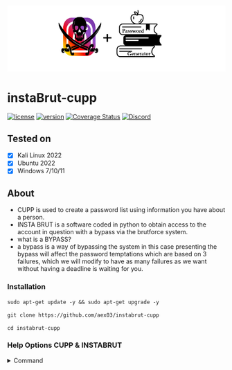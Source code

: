 ![Banner](https://github.com/AeX03/instaBrut-cupp/blob/main/image/passgen.png)

# instaBrut-cupp
[![license](https://img.shields.io/badge/license-MIT-brightgreen.svg)](https://github.com/AeX03/instabru-cupp)
[![version](https://img.shields.io/badge/version-1.0-blue.svg)](https://github.com/AeX03/instabru-cupp)
[![Coverage Status](https://coveralls.io/repos/github.com/AeX03/badge.svg)](https://coveralls.io/github.com/AeX03/instabru-cupp)
[![Discord](https://img.shields.io/discord/979349329909264414?label=Discord&logo=Discord)](http://discord.gg/xpaxKBEx9t)


## Tested on
- [x] Kali Linux 2022
- [x] Ubuntu 2022
- [x] Windows 7/10/11

## About
* CUPP is used to create a password list using information you have about a person.
* INSTA BRUT is a software coded in python to obtain access to the account in question with a bypass via the brutforce system.
* what is a BYPASS? 
* a bypass is a way of bypassing the system in this case presenting the bypass will affect the password temptations which are based on 3 failures, which we will modify to have as many failures as we want without having a deadline is waiting for you.

### Installation
```
sudo apt-get update -y && sudo apt-get upgrade -y
```
```
git clone https://github.com/aex03/instabrut-cupp
```
```
cd instabrut-cupp
```

### Help Options CUPP & INSTABRUT

<details>
<summary>Command</summary>
<br>

<!-- prettier-ignore -->
<table>
  <thead>
    <tr><th align="left">Modules</th><th align="left">Command</th><th align="left">READ</th></tr>
  </thead>
  <tbody>
    <tr><td>CUPP</td><td align="right">exemple</td><td nowrap><code>python3 cupp.py -i</code></td></tr>
    <tr><td>CUPP</td><td align="right">-h</td><td nowrap><code>this menu</code></td></tr>
    <tr><td>CUPP</td><td align="right">-i</td><td nowrap><code>Interactive questions for user password profiling</code></td></tr>
    <tr><td>CUPP</td><td align="right">-w</td><td nowrap><code>Use this option to profile existing dictionary,or WyD.pl output to make some pwnsauce :)</code></td></tr>
    <tr><td>CUPP</td><td align="right">-l</td><td nowrap><code>Download huge wordlists from repository</code></td></tr>
    <tr><td>CUPP</td><td align="right">-a</td><td nowrap><code>Parse default usernames and passwords directly from Alecto DB. Project Alecto uses purified databases of Phenoelit and CIRT which where merged and enhanced.</code></td></tr>
    <tr><td>CUPP</td><td align="right">-v</td><td nowrap><code>Version of the program</code></td></tr>
    <tr><td>INSTABRUT</td><td align="right">exemple</td><td nowrap><code>Python3 instagram.py [name victime] [Wordlist] -m [Mode]</code></td></tr>
    <tr><td>INSTABRUT</td><td align="right">-m</td><td nowrap><code>Modes: 0 => 32 bots; 1 => 16 bots; 2 => 8 bots; 3 => 4 bots</code></td></tr>
    <tr><td>UPDATE</td><td align="right">bash or ./</td><td nowrap><code>sudo bash Update.sh      or      sudo ./Update.sh</code></td></tr>
  </tbody>
</table>

</details>
</p align="center">
